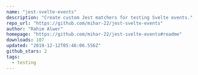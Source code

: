 ```yaml
---
name: "jest-svelte-events"
description: "Create custom Jest matchers for testing Svelte events."
repo_url: "https://github.com/mihar-22/jest-svelte-events"
author: "Rahim Alwer"
homepage: "https://github.com/mihar-22/jest-svelte-events#readme"
downloads: 107
updated: "2019-12-12T05:46:06.556Z"
github_stars: 2
tags: 
  - testing
---
```

